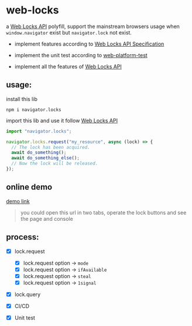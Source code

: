 # web-locks

a [Web Locks API](https://developer.mozilla.org/en-US/docs/Web/API/Web_Locks_API) polyfill, support the mainstream browsers usage when `window.navigator` exist but `navigator.lock` not exist.

- implement features according to [Web Locks API Specification](https://wicg.github.io/web-locks/)

- implement the unit test according to [web-platform-test](https://github.com/web-platform-tests/wpt/tree/master/web-locks)

- implement all the features of [Web Locks API](https://developer.mozilla.org/en-US/docs/Web/API/Web_Locks_API)

## usage:

install this lib

```
npm i navigator.locks
```

import this lib and use it follow [Web Locks API](https://developer.mozilla.org/en-US/docs/Web/API/Web_Locks_API)

```js
import "navigator.locks";

navigator.locks.request("my_resource", async (lock) => {
  // The lock has been acquired.
  await do_something();
  await do_something_else();
  // Now the lock will be released.
});
```

## online demo

[demo link](https://codesandbox.io/s/web-locks-demo-ytqq5?file=/src/pollfill/polyfill.ts)

> you could open this url in two tabs, operate the lock buttons and see the page and console

## process:

- [x] lock.request

  - [x] lock.request option -> `mode`
  - [x] lock.request option -> `ifAvailable `
  - [x] lock.request option -> `steal`
  - [x] lock.request option -> `1signal`

- [x] lock.query

- [x] CI/CD

- [x] Unit test
